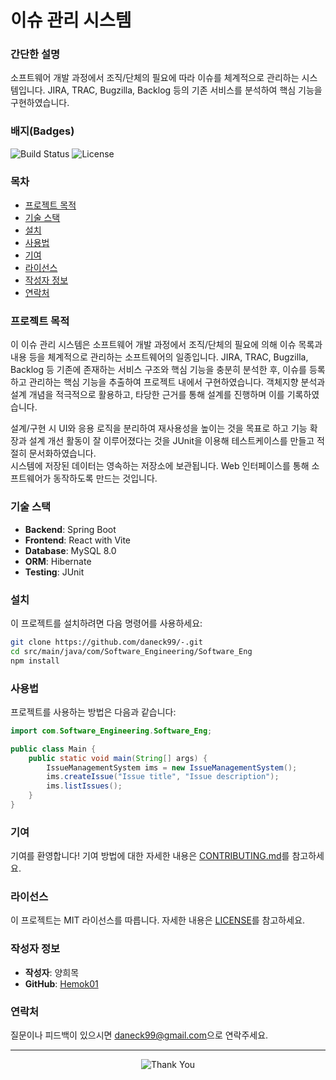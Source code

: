 # 이슈 관리 시스템


### 간단한 설명
소프트웨어 개발 과정에서 조직/단체의 필요에 따라 이슈를 체계적으로 관리하는 시스템입니다. JIRA, TRAC, Bugzilla, Backlog 등의 기존 서비스를 분석하여 핵심 기능을 구현하였습니다.  

### 배지(Badges)
![Build Status](https://img.shields.io/badge/build-passing-brightgreen)
![License](https://img.shields.io/badge/license-MIT-blue)

### 목차
- [프로젝트 목적](#프로젝트-목적)
- [기술 스택](#기술-스택)
- [설치](#설치)
- [사용법](#사용법)
- [기여](#기여)
- [라이선스](#라이선스)
- [작성자 정보](#작성자-정보)
- [연락처](#연락처)

### 프로젝트 목적
이 이슈 관리 시스템은 소프트웨어 개발 과정에서 조직/단체의 필요에 의해 이슈 목록과 내용 등을 체계적으로 관리하는 소프트웨어의 일종입니다. JIRA, TRAC, Bugzilla, Backlog 등 기존에 존재하는 서비스 구조와 핵심 기능을 충분히 분석한 후, 이슈를 등록하고 관리하는 핵심 기능을 추출하여 프로젝트 내에서 구현하였습니다. 객체지향 분석과 설계 개념을 적극적으로 활용하고, 타당한 근거를 통해 설계를 진행하며 이를 기록하였습니다.

설계/구현 시 UI와 응용 로직을 분리하여 재사용성을 높이는 것을 목표로 하고 기능 확장과 설계 개선 활동이 잘 이루어졌다는 것을 JUnit을 이용해 테스트케이스를 만들고 적절히 문서화하였습니다.  
시스템에 저장된 데이터는 영속하는 저장소에 보관됩니다. Web 인터페이스를 통해 소프트웨어가 동작하도록 만드는 것입니다.

### 기술 스택
- **Backend**: Spring Boot
- **Frontend**: React with Vite
- **Database**: MySQL 8.0
- **ORM**: Hibernate
- **Testing**: JUnit

### 설치

이 프로젝트를 설치하려면 다음 명령어를 사용하세요:

```bash
git clone https://github.com/daneck99/-.git
cd src/main/java/com/Software_Engineering/Software_Eng
npm install
```

### 사용법

프로젝트를 사용하는 방법은 다음과 같습니다:

```java
import com.Software_Engineering.Software_Eng;

public class Main {
    public static void main(String[] args) {
        IssueManagementSystem ims = new IssueManagementSystem();
        ims.createIssue("Issue title", "Issue description");
        ims.listIssues();
    }
}
```

### 기여

기여를 환영합니다! 기여 방법에 대한 자세한 내용은 [CONTRIBUTING.md](CONTRIBUTING.md)를 참고하세요.

### 라이선스

이 프로젝트는 MIT 라이선스를 따릅니다. 자세한 내용은 [LICENSE](LICENSE)를 참고하세요.

### 작성자 정보

- **작성자**: 양희목
- **GitHub**: [Hemok01](https://github.com/Hemok01)

### 연락처

질문이나 피드백이 있으시면 [daneck99@gmail.com](mailto:daneck99@gmail.com)으로 연락주세요.

---

<p align="center">
  <img src="https://via.placeholder.com/800x100.png?text=Thank+you+for+visiting+our+repository!" alt="Thank You">
</p>
